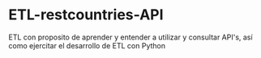 # ETL-restcountries-API
ETL con proposito de aprender y entender a utilizar y consultar API's, así como ejercitar el desarrollo de ETL con Python
